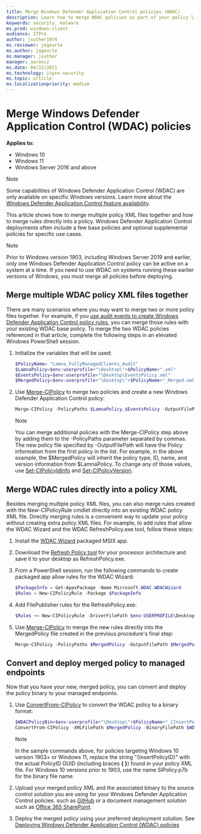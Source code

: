 ```yaml
---
title: Merge Windows Defender Application Control policies (WDAC) 
description: Learn how to merge WDAC policies as part of your policy lifecycle management.
keywords: security, malware
ms.prod: windows-client
audience: ITPro
author: jsuther1974
ms.reviewer: jogeurte
ms.author: jogeurte
ms.manager: jsuther
manager: aaroncz
ms.date: 04/22/2021
ms.technology: itpro-security
ms.topic: article
ms.localizationpriority: medium
---
```


# Merge Windows Defender Application Control (WDAC) policies

**Applies to:**

-   Windows 10
-   Windows 11
-   Windows Server 2016 and above

>[!NOTE]
>Some capabilities of Windows Defender Application Control (WDAC) are only available on specific Windows versions. Learn more about the [Windows Defender Application Control feature availability](feature-availability.md).

This article shows how to merge multiple policy XML files together and how to merge rules directly into a policy. Windows Defender Application Control deployments often include a few base policies and optional supplemental policies for specific use cases.

> [!NOTE]
> Prior to Windows version 1903, including Windows Server 2019 and earlier, only one Windows Defender Application Control policy can be active on a system at a time. If you need to use WDAC on systems running these earlier versions of Windows, you must merge all policies before deploying.

## Merge multiple WDAC policy XML files together

There are many scenarios where you may want to merge two or more policy files together. For example, if you [use audit events to create Windows Defender Application Control policy rules](audit-windows-defender-application-control-policies.md), you can merge those rules with your existing WDAC base policy. To merge the two WDAC policies referenced in that article, complete the following steps in an elevated Windows PowerShell session.

1. Initialize the variables that will be used:

   ```powershell
   $PolicyName= "Lamna_FullyManagedClients_Audit"
   $LamnaPolicy=$env:userprofile+"\Desktop\"+$PolicyName+".xml"
   $EventsPolicy=$env:userprofile+"\Desktop\EventsPolicy.xml"
   $MergedPolicy=$env:userprofile+"\Desktop\"+$PolicyName+"_Merged.xml"
   ```

2. Use [Merge-CIPolicy](/powershell/module/configci/merge-cipolicy) to merge two policies and create a new Windows Defender Application Control policy:

   ```powershell
   Merge-CIPolicy -PolicyPaths $LamnaPolicy,$EventsPolicy -OutputFilePath $MergedPolicy
   ```

   > [!NOTE]
   > You can merge additional policies with the Merge-CIPolicy step above by adding them to the -PolicyPaths parameter separated by commas. The new policy file specified by -OutputFilePath will have the Policy information from the first policy in the list. For example, in the above example, the $MergedPolicy will inherit the policy type, ID, name, and version information from $LamnaPolicy. To change any of those values, use [Set-CIPolicyIdInfo](/powershell/module/configci/set-cipolicyidinfo) and [Set-CIPolicyVersion](/powershell/module/configci/set-cipolicyversion).

## Merge WDAC rules directly into a policy XML

Besides merging multiple policy XML files, you can also merge rules created with the New-CIPolicyRule cmdlet directly into an existing WDAC policy XML file. Directly merging rules is a convenient way to update your policy without creating extra policy XML files. For example, to add rules that allow the WDAC Wizard and the WDAC RefreshPolicy.exe tool, follow these steps:

1. Install the [WDAC Wizard](wdac-wizard.md) packaged MSIX app.
2. Download the [Refresh Policy tool](https://aka.ms/refreshpolicy) for your processor architecture and save it to your desktop as RefreshPolicy.exe.
3. From a PowerShell session, run the following commands to create packaged app allow rules for the WDAC Wizard:

   ```powershell
   $PackageInfo = Get-AppxPackage -Name Microsoft.WDAC.WDACWizard
   $Rules = New-CIPolicyRule -Package $PackageInfo
   ```

4. Add FilePublisher rules for the RefreshPolicy.exe:

   ```powershell
   $Rules += New-CIPolicyRule -DriverFilePath $env:USERPROFILE\Desktop\RefreshPolicy.exe -Level FilePublisher
   ```

5. Use [Merge-CIPolicy](/powershell/module/configci/merge-cipolicy) to merge the new rules directly into the MergedPolicy file created in the previous procedure's final step:

   ```powershell
   Merge-CIPolicy -PolicyPaths $MergedPolicy -OutputFilePath $MergedPolicy -Rules $Rules
   ```

## Convert and deploy merged policy to managed endpoints

Now that you have your new, merged policy, you can convert and deploy the policy binary to your managed endpoints.

1. Use [ConvertFrom-CIPolicy](/powershell/module/configci/convertfrom-cipolicy) to convert the WDAC policy to a binary format:

   ```powershell
   $WDACPolicyBin=$env:userprofile+"\Desktop\"+$PolicyName+"_{InsertPolicyID}.bin"
   ConvertFrom-CIPolicy -XMLFilePath $MergedPolicy -BinaryFilePath $WDACPolicyBin
   ```

   > [!NOTE]
   > In the sample commands above, for policies targeting Windows 10 version 1903+ or Windows 11, replace the string "{InsertPolicyID}" with the actual PolicyID GUID (including braces **{ }**) found in your policy XML file. For Windows 10 versions prior to 1903, use the name SiPolicy.p7b for the binary file name.

2. Upload your merged policy XML and the associated binary to the source control solution you are using for your Windows Defender Application Control policies. such as [GitHub](https://github.com/) or a document management solution such as [Office 365 SharePoint](https://products.office.com/sharepoint/collaboration).

3. Deploy the merged policy using your preferred deployment solution. See [Deploying Windows Defender Application Control (WDAC) policies](windows-defender-application-control-deployment-guide.md)
